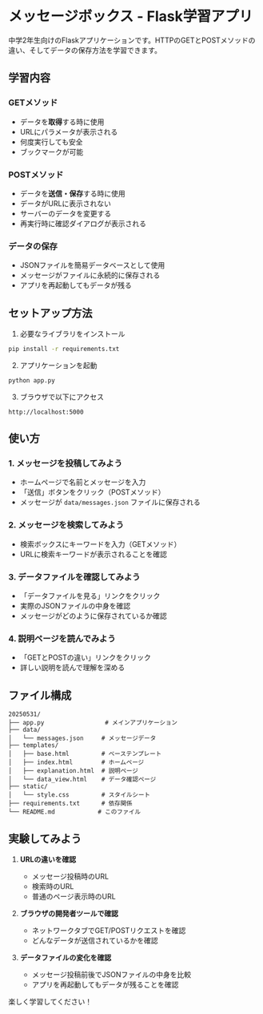 # メッセージボックス - Flask学習アプリ

中学2年生向けのFlaskアプリケーションです。HTTPのGETとPOSTメソッドの違い、そしてデータの保存方法を学習できます。

## 学習内容

### GETメソッド
- データを**取得**する時に使用
- URLにパラメータが表示される
- 何度実行しても安全
- ブックマークが可能

### POSTメソッド
- データを**送信・保存**する時に使用
- データがURLに表示されない
- サーバーのデータを変更する
- 再実行時に確認ダイアログが表示される

### データの保存
- JSONファイルを簡易データベースとして使用
- メッセージがファイルに永続的に保存される
- アプリを再起動してもデータが残る

## セットアップ方法

1. 必要なライブラリをインストール
```bash
pip install -r requirements.txt
```

2. アプリケーションを起動
```bash
python app.py
```

3. ブラウザで以下にアクセス
```
http://localhost:5000
```

## 使い方

### 1. メッセージを投稿してみよう
- ホームページで名前とメッセージを入力
- 「送信」ボタンをクリック（POSTメソッド）
- メッセージが `data/messages.json` ファイルに保存される

### 2. メッセージを検索してみよう
- 検索ボックスにキーワードを入力（GETメソッド）
- URLに検索キーワードが表示されることを確認

### 3. データファイルを確認してみよう
- 「データファイルを見る」リンクをクリック
- 実際のJSONファイルの中身を確認
- メッセージがどのように保存されているか確認

### 4. 説明ページを読んでみよう
- 「GETとPOSTの違い」リンクをクリック
- 詳しい説明を読んで理解を深める

## ファイル構成

```
20250531/
├── app.py                 # メインアプリケーション
├── data/
│   └── messages.json     # メッセージデータ
├── templates/
│   ├── base.html         # ベーステンプレート
│   ├── index.html        # ホームページ
│   ├── explanation.html  # 説明ページ
│   └── data_view.html    # データ確認ページ
├── static/
│   └── style.css         # スタイルシート
├── requirements.txt      # 依存関係
└── README.md            # このファイル
```

## 実験してみよう

1. **URLの違いを確認**
   - メッセージ投稿時のURL
   - 検索時のURL
   - 普通のページ表示時のURL

2. **ブラウザの開発者ツールで確認**
   - ネットワークタブでGET/POSTリクエストを確認
   - どんなデータが送信されているかを確認

3. **データファイルの変化を確認**
   - メッセージ投稿前後でJSONファイルの中身を比較
   - アプリを再起動してもデータが残ることを確認

楽しく学習してください！ 